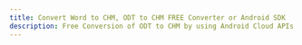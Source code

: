 ---title: Convert Word to CHM, ODT to CHM FREE Converter or Android SDKdescription: Free Conversion of ODT to CHM by using Android Cloud APIs & SDKs. Also Create, Edit & Render Microsoft Word & OpenOffice documents in the Cloud.---